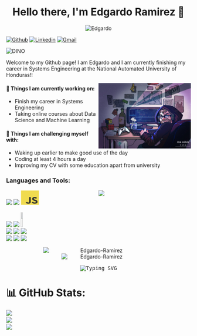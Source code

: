 <h1 align="center">Hello there, I'm Edgardo Ramirez 👋</h1>


<p align="center"> <img src="https://komarev.com/ghpvc/?username=Edgardo-Ramirez-Canales&label=Profile%20views&color=0e75b6&style=flat" alt="Edgardo" /></p>

[![Github](https://img.shields.io/badge/-Github-000?style=flat&logo=Github&logoColor=whitea)](https://github.com/Edgardo-Ramirez-Canales)
[![Linkedin](https://img.shields.io/badge/-LinkedIn-blue?style=flat&logo=Linkedin&logoColor=white)](https:)
[![Gmail](https://img.shields.io/badge/-Gmail-c14438?style=flat&logo=Gmail&logoColor=white)](mailto:ramirezedgardo92@gmail.com)	


![DINO](https://user-images.githubusercontent.com/60473889/224604459-321dfbdc-62ff-4797-85e5-03ec5b3a581c.gif)




Welcome to my Github page! I am Edgardo and I am currently finishing my career in Systems Engineering at the National Automated University of Honduras!!  

<img align="right" alt="img" src="https://github.com/FernandoRoldan93/FernandoRoldan93/blob/master/cover_image.jpg" width="50%" height="auto" />


#### 🌱 Things I am currently working on: 
- Finish my career in Systems Engineering  
- Taking online courses about Data Science and Machine Learning 

#### :muscle: Things I am challenging myself with:
- Waking up earlier to make good use of the day
- Coding at least 4 hours a day
- Improving my CV with some education apart from university

<h3 align="left">Languages and Tools:</h3> 
<p>
	<img width="50%" align="right" src="https://github-readme-stats.vercel.app/api?username=Edgardo-Ramirez-Canales&show_icons=true&hide_border=true" />

	
<code><img width="10%" src="https://www.vectorlogo.zone/logos/java/java-ar21.svg"></code>
<code><img width="10%" src="https://www.vectorlogo.zone/logos/python/python-ar21.svg"></code>
<code><img width="10%" height="40"  src="https://raw.githubusercontent.com/devicons/devicon/master/icons/javascript/javascript-original.svg"></code>	
<br />
<code><img width="10%" src="https://www.vectorlogo.zone/logos/mysql/mysql-ar21.svg"></code>
<code><img width="10%" src="https://www.vectorlogo.zone/logos/mongodb/mongodb-ar21.svg"></code>	
<code><img width="10%" height="40" src="https://www.svgrepo.com/show/303229/microsoft-sql-server-logo.svg"></code>
<br />
<code><img width="10%" src="https://www.vectorlogo.zone/logos/git-scm/git-scm-ar21.svg"></code>
<code><img width="10%" src="https://www.vectorlogo.zone/logos/angular/angular-ar21.svg"></code>
<code><img width="10%" src="https://www.vectorlogo.zone/logos/figma/figma-ar21.svg"></code>	
<br />
<code><img width="10%" src="https://www.vectorlogo.zone/logos/nodejs/nodejs-horizontal.svg"></code>
<code><img width="10%" src="https://www.vectorlogo.zone/logos/oracle/oracle-ar21.svg"></code>
<code><img width="10%" src="https://www.vectorlogo.zone/logos/typescriptlang/typescriptlang-ar21.svg"></code>
</p>


<p style="text-align: center";>
<img src="https://github-readme-streak-stats.herokuapp.com/?user=Edgardo-Ramirez-Canales" alt="Edgardo-Ramirez" style="display: inline-block; width: 60%;">
<img src="https://github-readme-stats.vercel.app/api/top-langs?username=Edgardo-Ramirez-Canales&show_icons=true&locale=en&layout=compact" alt="Edgardo-Ramirez" style="display: inline-block; width: 40%;">
</p>

<p align="left"><strong></strong></p>
    <p align="center">
      <samp>
    <image alt="Typing SVG" src="https://readme-typing-svg.herokuapp.com?font=Fira+Code&size=27&pause=1000&color=AFAFAFAF&width=435&lines=I+am+Systems+engineer.">       
      </samp><br>
    </p>
	
# 📊 GitHub Stats:
![](https://github-readme-stats.vercel.app/api?username=Edgardo-Ramirez-Canales&theme=dark&hide_border=true&include_all_commits=false&count_private=false)<br/>
![](https://github-readme-streak-stats.herokuapp.com/?user=Edgardo-Ramirez-Canales&theme=dark&hide_border=true)<br/>
![](https://github-readme-stats.vercel.app/api/top-langs/?username=Edgardo-Ramirez-Canales&theme=dark&hide_border=true&include_all_commits=false&count_private=false&layout=compact)

<!-- Proudly created with GPRM ( https://gprm.itsvg.in ) -->	

	
	
	
	
	

